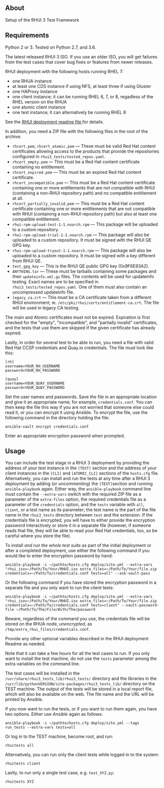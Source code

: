 About
---------------
Setup of the RHUI 3 Test Framework

Requirements
---------------
Python 2 or 3. Tested on Python 2.7, and 3.6.

The latest released RHUI 3 ISO. If you use an older ISO, you will get failures from the test cases that cover bug fixes or features from newer releases.

RHUI deployment with the following hosts running RHEL 7:

* one RHUA instance
* at least one CDS instance if using NFS, at least three if using Gluster
* one HAProxy instance
* one client instance; it can be running RHEL 6, 7, or 8, regadless of the RHEL version on the RHUA
* one atomic client instance
* one test instance; it can alternatively be running RHEL 8

See the [RHUI deployment readme file ](https://github.com/RedHatQE/rhui3-automation/blob/master/deploy/README.md) for details.

In addition, you need a ZIP file with the following files in the root of the archive:

* `rhcert.pem`, `rhcert_atomic.pem` — These must be valid Red Hat content certificates allowing access to the products that provide the repositories configured in `rhui3_tests/tested_repos.yaml`.
* `rhcert_empty.pem` — This must be a Red Hat content certificate containing no entitlement.
* `rhcert_expired.pem` — This must be an expired Red Hat content certificate.
* `rhcert_incompatible.pem` — This must be a Red Hat content certificate containing one or more entitlements that are not compatible with RHUI (containing a non-RHUI repository path) and no compatible entitlement at all.
* `rhcert_partially_invalid.pem` — This must be a Red Hat content certificate containing one or more entitlements that are not compatible with RHUI (containing a non-RHUI repository path) but also at least one compatible entitlement.
* `rhui-rpm-upload-test-1-1.noarch.rpm` — This package will be uploaded to a custom repository.
* `rhui-rpm-upload-trial-1-1.noarch.rpm` — This package will also be uploaded to a custom repository. It must be signed with the RHUI QE GPG key.
* `rhui-rpm-upload-tryout-1-1.noarch.rpm` — This package will also be uploaded to a custom repository. It must be signed with a key different from RHUI QE.
* `test_gpg_key` — This is the RHUI QE public GPG key (0x9F6E93A2).
* `ANYTHING.tar` — These must be tarballs containing some packages and their `updateinfo.xml.gz` files. The contents will be used for updateinfo testing. Exact names are to be specified in `rhui3_tests/tested_repos.yaml`. One of them must also contain an uncompressed updateinfo file.
* `legacy_ca.crt` — This must be a CA certificate taken from a different RHUI environment; ie. `/etc/pki/rhui/certs/entitlement-ca.crt`. The file will be used in legacy CA testing.

The main and Atomic certificates must not be expired. Expiration is first checked for the "empty", "incompatible", and "partially invalid" certificates, and the tests that use them are skipped if the given certificate has already expired.

Lastly, in order for several test to be able to run, you need a file with valid Red Hat CCSP credentials and Quay.io credentials. The file must look like this:

```
[rh]
username=YOUR_RH_USERNAME
password=YOUR_RH_PASSWORD

[quay]
username=YOUR_QUAY_USERNAME
password=YOUR_QUAY_PASSWORD
```

Set the user names and passwords. Save the file in an appropriate location and give it an appropriate name; for example, `credentials.conf`. You can then keep the file this way if you are not worried that someone else could read it, or you can encrypt it using Ansible. To encrypt the file, use the following command in the directory holding the file:

`ansible-vault encrypt credentials.conf`

Enter an appropriate encryption password when prompted.

Usage
--------
You can include the test stage in a RHUI 3 deployment by providing the address of your test instance in the `[TEST]` section and the address of your client instances in the `[CLI]` and `[ATOMIC_CLI]` sections of the `hosts.cfg` file. Alternatively, you can install and run the tests at any time after a RHUI 3 deployment by adding (or uncommenting) the `[TEST]`section and running `ansible-playbook` again. Either way, the `ansible-playbook` command line must contain the `--extra-vars` switch with the required ZIP file as a parameter of the `extra-files` option, the required credentials file as a parameter of the `credentials` option, and the `tests` variable with `all`, `client`, or a test name as its parameter; the test name is the part of the file name in the `rhui3_tests` directory between `test` and the extension. If the credentials file is encrypted, you will have to either provide the encryption password interactively or store it in a separate file (however, if someone reads that file, they will be able to read your Red Hat credentials, too, so be careful where you store the file).

To install _and run the whole test suite_ as part of the initial deployment or after a completed deployment, use either the following command if you would like to enter the encryption password by hand:

`ansible-playbook -i ~/pathto/hosts.cfg deploy/site.yml --extra-vars "rhui_iso=~/Path/To/Your/RHUI.iso extra_files=~/Path/To/Your/file.zip credentials=~/Path/To/credentials.conf tests=all" --ask-vault-pass`

Or the following command if you have stored the encryption password in a separate file and you only want to run the client tests:

`ansible-playbook -i ~/pathto/hosts.cfg deploy/site.yml --extra-vars "rhui_iso=~/Path/To/Your/RHUI.iso extra_files=~/Path/To/Your/file.zip credentials=~/Path/To/credentials.conf tests=client" --vault-password-file ~/Path/To/The/File/With/The/password`

Beware, regardless of the command you use, the credentials file will be stored on the RHUA node, _unencrypted_, as `/tmp/extra_rhui_files/credentials.conf`.

Provide any other optional variables described in the RHUI deployment Readme as needed.

Note that it can take a few hours for all the test cases to run. If you only want to install the test machine, do not use the `tests` parameter among the extra variables on the command line.

The test cases will be installed in the `/usr/share/rhui3_tests_lib/rhui3_tests/` directory and the libraries in the `/usr/lib/pythonVERSION/site-packages/rhui3_tests_lib/` directory on the TEST machine. The output of the tests will be stored in a local report file, which will also be available on the web. The file name and the URL will be printed by Ansible.

If you now want to run the tests, or if you want to run them again, you have two options. Either use _Ansible_ again as follows:

`ansible-playbook -i ~/pathto/hosts.cfg deploy/site.yml --tags run_tests --extra-vars tests=all`

Or log in to the TEST machine, become root, and run:

`rhuitests all`

Alternatively, you can run only the client tests while logged in to the system:

`rhuitests client`

Lastly, to run only a single test case, e.g. `test_XYZ.py`:

`rhuitests XYZ`
